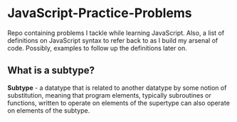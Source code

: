 # JavaScript-Practice-Problems
Repo containing problems I tackle while learning JavaScript. Also, a list of definitions on JavaScript syntax to refer back to as I build my arsenal of code. Possibly, examples to follow up the definitions later on.

## What is a subtype?

**Subtype** - a datatype that is related to another datatype by some notion of substitution, meaning that program elements, typically subroutines or functions, written to operate on elements of the supertype can also operate on elements of the subtype.
